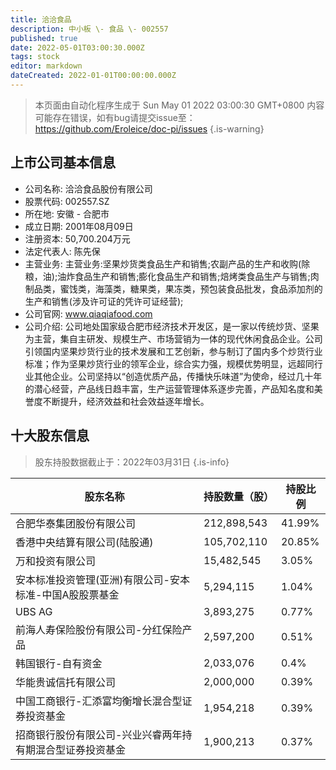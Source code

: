 ```yaml
---
title: 洽洽食品
description: 中小板 \- 食品 \- 002557
published: true
date: 2022-05-01T03:00:30.000Z
tags: stock
editor: markdown
dateCreated: 2022-01-01T00:00:00.000Z
---
```


> 本页面由自动化程序生成于 Sun May 01 2022 03:00:30 GMT+0800
> 内容可能存在错误，如有bug请提交issue至：https://github.com/Eroleice/doc-pi/issues
{.is-warning}

## 上市公司基本信息
- 公司名称: 洽洽食品股份有限公司
- 股票代码: 002557.SZ
- 所在地: 安徽 - 合肥市
- 成立日期: 2001年08月09日
- 注册资本: 50,700.204万元
- 法定代表人: 陈先保
- 主营业务: 主营业务:坚果炒货类食品生产和销售;农副产品的生产和收购(除粮，油);油炸食品生产和销售;膨化食品生产和销售;焙烤类食品生产与销售;肉制品类，蜜饯类，海藻类，糖果类，果冻类，预包装食品批发，食品添加剂的生产和销售(涉及许可证的凭许可证经营);
- 公司官网: www.qiaqiafood.com
- 公司介绍: 公司地处国家级合肥市经济技术开发区，是一家以传统炒货、坚果为主营，集自主研发、规模生产、市场营销为一体的现代休闲食品企业。公司引领国内坚果炒货行业的技术发展和工艺创新，参与制订了国内多个炒货行业标准；作为坚果炒货行业的领军企业，综合实力强，规模优势明显，远超同行业其他企业。公司坚持以“创造优质产品，传播快乐味道”为使命，经过几十年的潜心经营，产品线日趋丰富，生产运营管理体系逐步完善，产品知名度和美誉度不断提升，经济效益和社会效益逐年增长。


## 十大股东信息
> 股东持股数据截止于：2022年03月31日
{.is-info}

| 股东名称 | 持股数量（股） | 持股比例 |
| --- | --- | --- |
| 合肥华泰集团股份有限公司 | 212,898,543 | 41.99% |
| 香港中央结算有限公司(陆股通) | 105,702,110 | 20.85% |
| 万和投资有限公司 | 15,482,545 | 3.05% |
| 安本标准投资管理(亚洲)有限公司-安本标准-中国A股股票基金 | 5,294,115 | 1.04% |
| UBS AG | 3,893,275 | 0.77% |
| 前海人寿保险股份有限公司-分红保险产品 | 2,597,200 | 0.51% |
| 韩国银行-自有资金 | 2,033,076 | 0.4% |
| 华能贵诚信托有限公司 | 2,000,000 | 0.39% |
| 中国工商银行-汇添富均衡增长混合型证券投资基金 | 1,954,218 | 0.39% |
| 招商银行股份有限公司-兴业兴睿两年持有期混合型证券投资基金 | 1,900,213 | 0.37% |




